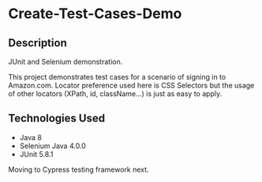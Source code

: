 # Create-Test-Cases-Demo

## Description
JUnit and Selenium demonstration.

This project demonstrates test cases for a scenario of signing in to Amazon.com. Locator preference used here is CSS Selectors but the usage of other locators (XPath, id, className...) is just as easy to apply.

## Technologies Used

* Java 8
* Selenium Java 4.0.0
* JUnit 5.8.1

Moving to Cypress testing framework next.
